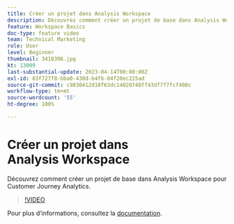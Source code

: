 ```yaml
---
title: Créer un projet dans Analysis Workspace
description: Découvrez comment créer un projet de base dans Analysis Workspace pour Customer Journey Analytics.
feature: Workspace Basics
doc-type: feature video
team: Technical Marketing
role: User
level: Beginner
thumbnail: 3418396.jpg
kt: 13009
last-substantial-update: 2023-04-14T00:00:00Z
exl-id: 83f727f8-bba0-430d-b4f6-04f20ec225ad
source-git-commit: c9830412d18f63dc14020748ff43df7f7fcf408c
workflow-type: tm+mt
source-wordcount: '55'
ht-degree: 100%

---
```


# Créer un projet dans Analysis Workspace

Découvrez comment créer un projet de base dans Analysis Workspace pour Customer Journey Analytics.

>[!VIDEO](https://video.tv.adobe.com/v/3418396/?learn=on&quality=12)

Pour plus d’informations, consultez la [documentation](https://experienceleague.adobe.com/docs/analytics-platform/using/cja-workspace/perform-basic-analysis.html?lang=fr).
